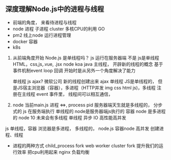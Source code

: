 ## 深度理解Node.js中的进程与线程

- 前端的角度， 来看待进程与线程
- node 进程 子进程 cluster 多核CPU的利用 GO
- pm2 线上node 运行进程管理
- docker 容器
- k8s 

1. 从前端角度开始
    Node.js 是单线程吗？ js 运行在服务器端
    不是
    js是单线程 HTML，css,js,.vue, .jsx node koa
    java 主线程， 开辟新的线程的概念
    基于事件机制event loop 回调 开始时是从另外一个角度解决了能力

    单线程 js
    ajax? 微软公司
    新的线程创建出来 ajax 单线程
    JS是单线程的， 但是JS宿主浏览器（容器），多进程（HTTP并发 img css html js)，多线程
    注册在主线程 event 事件里，
    线程间可以相互通信，
2. node 当前main.js  进程  <=>, process pid
    服务器端天生就是多线程的， 分步式的 
    js 在服务端执行 单线程的
        node是服务器端js执行的 容器 node 是多进程的 node 10 未来会有多线程
        单线程 异步 IO 高性能高并发 


js 单线程，容器 浏览器是多进程， 多线程的，
node.js 容器node 高并发 创建进程、线程


- 进程的两种方式
    child_process  fork  web worker 
    cluster  fork
    提升我们的运行效率 把cpu利用起来
    nginx 负载均衡